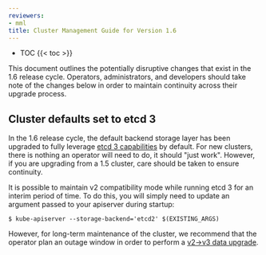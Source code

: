 ```yaml
---
reviewers:
- mml
title: Cluster Management Guide for Version 1.6
---
```


* TOC
{{< toc >}}

This document outlines the potentially disruptive changes that exist in the 1.6 release cycle.  Operators, administrators, and developers should
take note of the changes below in order to maintain continuity across their upgrade process.

## Cluster defaults set to etcd 3

In the 1.6 release cycle, the default backend storage layer has been upgraded to fully leverage [etcd 3 capabilities](https://coreos.com/blog/etcd3-a-new-etcd.html) by default.
For new clusters, there is nothing an operator will need to do, it should "just work".  However, if you are upgrading from a 1.5 cluster, care should be taken to ensure
continuity.

It is possible to maintain v2 compatibility mode while running etcd 3 for an interim period of time.  To do this, you will simply need to update an argument passed to your apiserver during
startup:

```
$ kube-apiserver --storage-backend='etcd2' $(EXISTING_ARGS)
```

However, for long-term maintenance of the cluster, we recommend that the operator plan an outage window in order to perform a [v2->v3 data upgrade](https://coreos.com/etcd/docs/latest/upgrades/upgrade_3_0.html).
